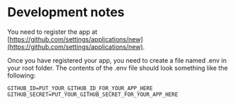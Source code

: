 # Development notes
You need to register the app at [https://github.com/settings/applications/new](https://github.com/settings/applications/new).

Once you have registered your app, you need to create a file named .env in your root folder. The contents of the .env file should look something like the following:

```
GITHUB_ID=PUT_YOUR_GITHUB_ID_FOR_YOUR_APP_HERE
GITHUB_SECRET=PUT_YOUR_GITHUB_SECRET_FOR_YOUR_APP_HERE